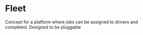 # Fleet

Concept for a platform where jobs can be assigned to drivers and completed. Designed to be pluggable

